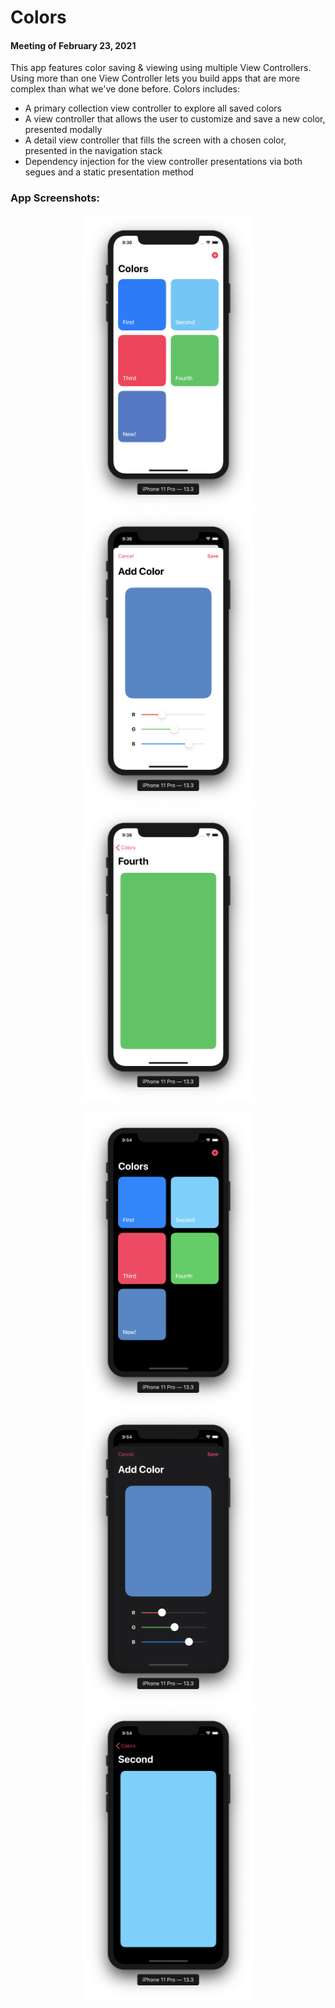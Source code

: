 # Colors
#### Meeting of February 23, 2021

This app features color saving & viewing using multiple View Controllers. Using more than one View Controller lets you build apps that are more complex than what we've done before. Colors includes:
* A primary collection view controller to explore all saved colors
* A view controller that allows the user to customize and save a new color, presented modally
* A detail view controller that fills the screen with a chosen color, presented in the navigation stack
* Dependency injection for the view controller presentations via both segues and a static presentation method

### App Screenshots:

<p align="center">
<img src="Assets/image1.png" width=275em>
<img src="Assets/image2.png" width=275em>
<img src="Assets/image3.png" width=275em>
</p>

<p align="center">
<img src="Assets/image1-dark.png" width=275em>
<img src="Assets/image2-dark.png" width=275em>
<img src="Assets/image3-dark.png" width=275em>
</p>
